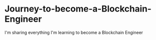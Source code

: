 # Journey-to-become-a-Blockchain-Engineer
I'm sharing everything I'm learning to become a Blockchain Engineer
